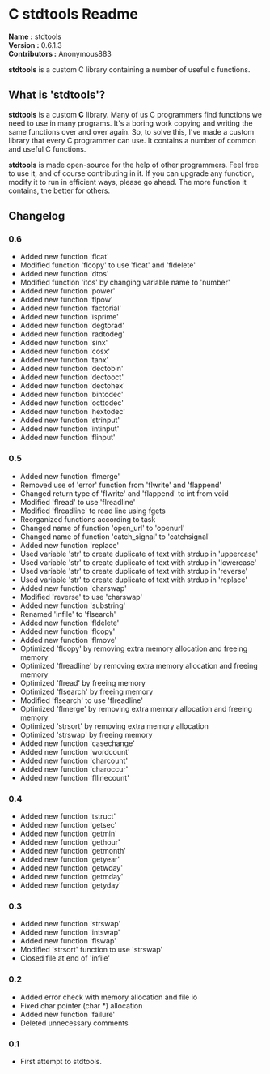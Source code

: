 # C stdtools Readme #

**Name         :** stdtools  
**Version      :** 0.6.1.3  
**Contributors :** Anonymous883  

**stdtools** is a custom C library containing a number of useful c functions.

## What is 'stdtools'? ##

**stdtools** is a custom **C** library. Many of us C programmers find functions we need to use in many programs. It's a boring work copying and writing the same functions over and over again. So, to solve this, I've made a custom library that every C programmer can use. It contains a number of common and useful C functions.

**stdtools** is made open-source for the help of other programmers. Feel free to use it, and of course contributing in it. If you can upgrade any function, modify it to run in efficient ways, please go ahead. The more function it contains, the better for others.

## Changelog ##

  ### 0.6 ###
  * Added new function 'flcat'
  * Modified function 'flcopy' to use 'flcat' and 'fldelete'
  * Added new function 'dtos'
  * Modified function 'itos' by changing variable name to 'number'
  * Added new function 'power'
  * Added new function 'flpow'
  * Added new function 'factorial'
  * Added new function 'isprime'
  * Added new function 'degtorad'
  * Added new function 'radtodeg'
  * Added new function 'sinx'
  * Added new function 'cosx'
  * Added new function 'tanx'
  * Added new function 'dectobin'
  * Added new function 'dectooct'
  * Added new function 'dectohex'
  * Added new function 'bintodec'
  * Added new function 'octtodec'
  * Added new function 'hextodec'
  * Added new function 'strinput'
  * Added new function 'intinput'
  * Added new function 'flinput'

  ### 0.5 ###
  * Added new function 'flmerge'
  * Removed use of 'error' function from 'flwrite' and 'flappend'
  * Changed return type of 'flwrite' and 'flappend' to int from void
  * Modified 'flread' to use 'flreadline'
  * Modified 'flreadline' to read line using fgets
  * Reorganized functions according to task
  * Changed name of function 'open_url' to 'openurl'
  * Changed name of function 'catch_signal' to 'catchsignal'
  * Added new function 'replace'
  * Used variable 'str' to create duplicate of text with strdup in 'uppercase'
  * Used variable 'str' to create duplicate of text with strdup in 'lowercase'
  * Used variable 'str' to create duplicate of text with strdup in 'reverse'
  * Used variable 'str' to create duplicate of text with strdup in 'replace'
  * Added new function 'charswap'
  * Modified 'reverse' to use 'charswap'
  * Added new function 'substring'
  * Renamed 'infile' to 'flsearch'
  * Added new function 'fldelete'
  * Added new function 'flcopy'
  * Added new function 'flmove'
  * Optimized 'flcopy' by removing extra memory allocation and freeing memory
  * Optimized 'flreadline' by removing extra memory allocation and freeing memory
  * Optimized 'flread' by freeing memory
  * Optimized 'flsearch' by freeing memory
  * Modified 'flsearch' to use 'flreadline'
  * Optimized 'flmerge' by removing extra memory allocation and freeing memory
  * Optimized 'strsort' by removing extra memory allocation
  * Optimized 'strswap' by freeing memory
  * Added new function 'casechange'
  * Added new function 'wordcount'
  * Added new function 'charcount'
  * Added new function 'charoccur'
  * Added new function 'fllinecount'

  ### 0.4 ###
  * Added new function 'tstruct'
  * Added new function 'getsec'
  * Added new function 'getmin'
  * Added new function 'gethour'
  * Added new function 'getmonth'
  * Added new function 'getyear'
  * Added new function 'getwday'
  * Added new function 'getmday'
  * Added new function 'getyday'

  ### 0.3 ###
  * Added new function 'strswap'
  * Added new function 'intswap'
  * Added new function 'flswap'
  * Modified 'strsort' function to use 'strswap'
  * Closed file at end of 'infile'

  ### 0.2 ###
  * Added error check with memory allocation and file io
  * Fixed char pointer (char \*) allocation
  * Added new function 'failure'
  * Deleted unnecessary comments

  ### 0.1 ###
  * First attempt to stdtools. 

